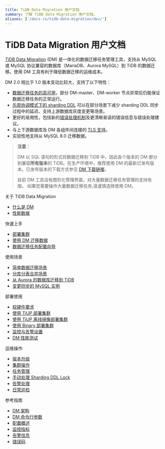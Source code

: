 ```yaml
---
title: TiDB Data Migration 用户文档
summary: 了解 TiDB Data Migration 用户文档。
aliases: ['/docs-cn/tidb-data-migration/dev/']
---
```


# TiDB Data Migration 用户文档

[TiDB Data Migration](https://github.com/pingcap/dm) (DM) 是一体化的数据迁移任务管理工具，支持从 MySQL 或 MySQL 协议兼容的数据库（MariaDB、Aurora MySQL）到 TiDB 的数据迁移。使用 DM 工具有利于降低数据迁移的运维成本。

DM 2.0 相比于 1.0 版本变动比较大，支持了以下特性：

- [数据迁移任务的高可用](dm-arch.md#高可用)，部分 DM-master、DM-worker 节点异常后仍能保证数据迁移任务的正常运行。
- [乐观协调模式下的 sharding DDL](feature-shard-merge-optimistic.md) 可以在部分场景下减少 sharding DDL 同步过程中的延迟、支持上游数据库灰度变更等场景。
- 更好的易用性，包括新的[错误处理机制](handle-failed-ddl-statements.md)及更清晰易读的错误信息与错误处理建议。
- 与上下游数据库及 DM 各组件间连接的 [TLS 支持](enable-tls.md)。
- 实验性地支持从 MySQL 8.0 迁移数据。

> **注意：**
>
> DM 以 SQL 语句的形式将数据迁移到 TiDB 中，因此各个版本的 DM 都分别兼容**所有版本**的 TiDB。在生产环境中，推荐使用 DM 的最新已发布版本。已发布版本的下载方式参见 [DM 下载链接](https://pingcap.com/docs-cn/stable/reference/tools/download/#tidb-dm-data-migration)。
> 
> 目前 DM 工具没有图形化管理界面，对大量数据迁移任务管理的支持有限。 如果您需要操作大量数据迁移任务,请谨慎选择使用 DM。

<NavColumns>
<NavColumn>
<ColumnTitle>关于 TiDB Data Migration</ColumnTitle>

- [什么是 DM](overview.md)
- [性能数据](benchmark-v2.0-ga.md)

</NavColumn>

<NavColumn>
<ColumnTitle>快速上手</ColumnTitle>

- [部署集群](quick-start-with-dm.md)
- [使用 DM 迁移数据](migrate-data-using-dm.md)
- [数据迁移任务配置向导](task-configuration-compass.md)

</NavColumn>

<NavColumn>
<ColumnTitle>使用场景</ColumnTitle>

- [简单数据迁移场景](usage-scenario-simple-migration.md)
- [分库分表合并场景](usage-scenario-shard-merge.md)
- [从 Aurora 的数据库迁移到 TiDB](migrate-from-mysql-aurora.md)
- [变更同步的 MySQL 实例](usage-scenario-master-slave-switch.md)

</NavColumn>

<NavColumn>
<ColumnTitle>部署使用</ColumnTitle>

- [软硬件要求](hardware-and-software-requirements.md)
- [使用 TiUP 部署集群](deploy-a-dm-cluster-using-tiup.md)
- [使用 TiUP 离线镜像部署集群](deploy-a-dm-cluster-using-tiup-offline.md)
- [使用 Binary 部署集群](deploy-a-dm-cluster-using-binary.md)
- [监控与告警设置](monitor-a-dm-cluster.md)
- [DM 性能测试](performance-test.md)

</NavColumn>

<NavColumn>
<ColumnTitle>运维操作</ColumnTitle>

- [版本升级](manually-upgrade-dm-1.0-to-2.0.md)
- [集群操作](maintain-dm-using-tiup.md)
- [任务管理](dmctl-introduction.md)
- [手动处理 Sharding DDL Lock](manually-handling-sharding-ddl-locks.md)
- [告警处理](handle-alerts.md)
- [日常巡检](daily-check.md)

</NavColumn>

<NavColumn>
<ColumnTitle>参考指南</ColumnTitle>

- [DM 架构](overview.md)
- [DM 命令行参数](command-line-flags.md)
- [配置概述](config-overview.md)
- [监控指标](monitor-a-dm-cluster.md)
- [告警信息](alert-rules.md)
- [错误码](error-handling.md#常见故障处理方法)

</NavColumn>

</NavColumns>

